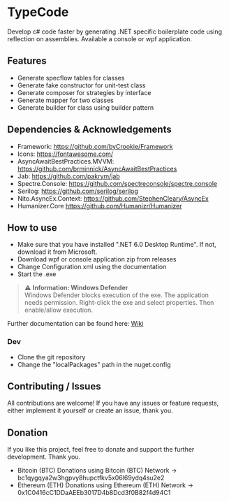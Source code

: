 # TypeCode
Develop c# code faster by generating .NET specific boilerplate code using reflection on assemblies. Available a console or wpf application.

## Features

* Generate specflow tables for classes
* Generate fake constructor for unit-test class
* Generate composer for strategies by interface
* Generate mapper for two classes
* Generate builder for class using builder pattern

## Dependencies & Acknowledgements
* Framework: https://github.com/byCrookie/Framework
* Icons: https://fontawesome.com/
* AsyncAwaitBestPractices.MVVM: https://github.com/brminnick/AsyncAwaitBestPractices
* Jab: https://github.com/pakrym/jab
* Spectre.Console: https://github.com/spectreconsole/spectre.console
* Serilog: https://github.com/serilog/serilog
* Nito.AsyncEx.Context: https://github.com/StephenCleary/AsyncEx
* Humanizer.Core https://github.com/Humanizr/Humanizer

## How to use

* Make sure that you have installed ".NET 6.0 Desktop Runtime". If not, download it from Microsoft.
* Download wpf or console application zip from releases
* Change Configuration.xml using the documentation
* Start the .exe

> :warning: **Information: Windows Defender** <br />
> Windows Defender blocks execution of the exe.
> The application needs permission.
> Right-click the exe and select properties.
> Then enable/allow execution.

Further documentation can be found here: [Wiki](https://github.com/byCrookie/TypeCode/wiki/Documentation)

### Dev

* Clone the git repository
* Change the "localPackages" path in the nuget.config

## Contributing / Issues
All contributions are welcome! If you have any issues or feature requests, either implement it yourself or create an issue, thank you.

## Donation
If you like this project, feel free to donate and support the further development. Thank you.

* Bitcoin (BTC) Donations using Bitcoin (BTC) Network -> bc1qygqya2w3hgpvy8hupctfkv5x06l69ydq4su2e2
* Ethereum (ETH) Donations using Ethereum (ETH) Network -> 0x1C0416cC1DDaAEEb3017D4b8Dcd3f0B82f4d94C1







